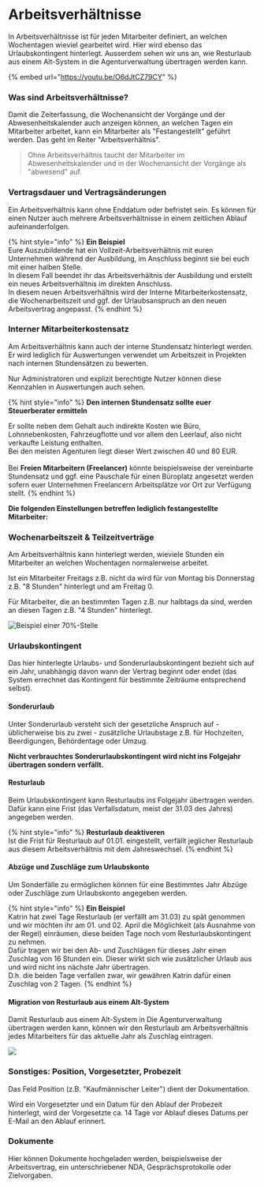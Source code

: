 # Arbeitsverhältnisse

In Arbeitsverhältnisse ist für jeden Mitarbeiter definiert, an welchen Wochentagen wieviel gearbeitet wird. Hier wird ebenso das Urlaubskontingent hinterlegt. Ausserdem sehen wir uns an, wie Resturlaub aus einem Alt-System in die Agenturverwaltung übertragen werden kann.

{% embed url="https://youtu.be/O6dJtCZ79CY" %}



### Was sind Arbeitsverhältnisse?

Damit die Zeiterfassung, die Wochenansicht der Vorgänge und der Abwesenheitskalender auch anzeigen können, an welchen Tagen ein Mitarbeiter arbeitet, kann ein Mitarbeiter als "Festangestellt" geführt werden. Das geht im Reiter "Arbeitsverhältnis".

> Ohne Arbeitsverhältnis taucht der Mitarbeiter im Abwesenheitskalender und in der Wochenansicht der Vorgänge als "abwesend" auf.

### Vertragsdauer und Vertragsänderungen

Ein Arbeitsverhältnis kann ohne Enddatum oder befristet sein. Es können für einen Nutzer auch mehrere Arbeitsverhältnisse in einem zeitlichen Ablauf aufeinanderfolgen.

{% hint style="info" %}
**Ein Beispiel**\
Eure Auszubildende hat ein Vollzeit-Arbeitsverhältnis mit euren Unternehmen während der Ausbildung, im Anschluss beginnt sie bei euch mit einer halben Stelle.\
In diesem Fall beendet ihr das Arbeitsverhältnis der Ausbildung und erstellt ein neues Arbeitsverhältnis im direkten Anschluss.\
In diesem neuen Arbeitsverhältnis wird der Interne Mitarbeiterkostensatz, die Wochenarbeitszeit und ggf. der Urlaubsanspruch an den neuen Arbeitsvertrag angepasst.
{% endhint %}

### Interner Mitarbeiterkostensatz

Am Arbeitsverhältnis kann auch der interne Stundensatz hinterlegt werden. Er wird lediglich für Auswertungen verwendet um Arbeitszeit in Projekten nach internen Stundensätzen zu bewerten.

Nur Administratoren und explizit berechtigte Nutzer können diese Kennzahlen in Auswertungen auch sehen.

{% hint style="info" %}
**Den internen Stundensatz sollte euer Steuerberater ermitteln**

Er sollte neben dem Gehalt auch indirekte Kosten wie Büro, Lohnnebenkosten, Fahrzeugflotte und vor allem den Leerlauf, also nicht verkaufte Leistung enthalten.\
Bei den meisten Agenturen liegt dieser Wert zwischen 40 und 80 EUR.\
\
Bei **Freien Mitarbeitern (Freelancer)** könnte beispielsweise der vereinbarte Stundensatz und ggf. eine Pauschale für einen Büroplatz angesetzt werden sofern euer Unternehmen Freelancern Arbeitsplätze vor Ort zur Verfügung stellt.
{% endhint %}



**Die folgenden Einstellungen betreffen lediglich festangestellte Mitarbeiter:**

### Wochenarbeitszeit & Teilzeitverträge

Am Arbeitsverhältnis kann hinterlegt werden, wieviele Stunden ein Mitarbeiter an welchen Wochentagen normalerweise arbeitet.

Ist ein Mitarbeiter Freitags z.B. nicht da wird für von Montag bis Donnerstag z.B. "8 Stunden" hinterlegt und am Freitag 0.

Für Mitarbeiter, die an bestimmten Tagen z.B. nur halbtags da sind, werden an diesen Tagen z.B. "4 Stunden" hinterlegt.

![Beispiel einer 70%-Stelle](../../../.gitbook/assets/bildschirmfoto-2021-04-16-um-14.12.55.png)

### Urlaubskontingent

Das hier hinterlegte Urlaubs- und Sonderurlaubskontingent bezieht sich auf ein Jahr, unabhängig davon wann der Vertrag beginnt oder endet (das System errechnet das Kontingent für bestimmte Zeiträume entsprechend selbst).

#### Sonderurlaub

Unter Sonderurlaub versteht sich der gesetzliche Anspruch auf  - üblicherweise bis zu zwei - zusätzliche Urlaubstage z.B. für Hochzeiten, Beerdigungen, Behördentage oder Umzug.

**Nicht verbrauchtes Sonderurlaubskontingent wird nicht ins Folgejahr übertragen sondern verfällt.**

#### Resturlaub

Beim Urlaubskontingent kann Resturlaubs ins Folgejahr übertragen werden. Dafür kann eine Frist (das Verfallsdatum, meist der 31.03 des Jahres) angegeben werden.

{% hint style="info" %}
**Resturlaub deaktiveren**\
Ist die Frist für Resturlaub auf 01.01. eingestellt, verfällt jeglicher Resturlaub aus diesem Arbeitsverhältnis mit dem Jahreswechsel.
{% endhint %}

#### Abzüge und Zuschläge zum Urlaubskonto

Um Sonderfälle zu ermöglichen können für eine Bestimmtes Jahr Abzüge oder Zuschläge zum Urlaubskonto angegeben werden.

{% hint style="info" %}
**Ein Beispiel**\
Katrin hat zwei Tage Resturlaub (er verfällt am 31.03) zu spät genommen und wir möchten ihr am 01. und 02. April die Möglichkeit (als Ausnahme von der Regel) einräumen, diese beiden Tage noch vom Resturlaubskontingent zu nehmen.\
Dafür tragen wir bei den Ab- und Zuschlägen für dieses Jahr einen Zuschlag von 16 Stunden ein. Dieser wirkt sich wie zusätzlicher Urlaub aus und wird nicht ins nächste Jahr übertragen.\
D.h. die beiden Tage verfallen zwar, wir gewähren Katrin dafür einen Zuschlag von 2 Tagen.
{% endhint %}

#### Migration von Resturlaub aus einem Alt-System

Damit Resturlaub aus einem Alt-System in Die Agenturverwaltung übertragen werden kann, können wir den Resturlaub am Arbeitsverhältnis jedes Mitarbeiters für das aktuelle Jahr als Zuschlag eintragen.

![](../../../.gitbook/assets/bildschirmfoto-2021-04-16-um-14.09.16.png)



### Sonstiges: Position, Vorgesetzter, Probezeit

Das Feld Position (z.B. "Kaufmännischer Leiter") dient der Dokumentation.

Wird ein Vorgesetzter  und ein Datum für den Ablauf der Probezeit hinterlegt, wird der Vorgesetzte ca. 14 Tage vor Ablauf dieses Datums per E-Mail an den Ablauf erinnert.

### Dokumente

Hier können Dokumente hochgeladen werden, beispielsweise der Arbeitsvertrag, ein unterschriebener NDA, Gesprächsprotokolle oder Zielvorgaben.
